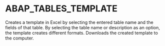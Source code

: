 # ABAP_TABLES_TEMPLATE

Creates a template in Excel by selecting the entered table name and the fields of that table. 
By selecting the table name or description as an option, the template creates different formats. 
Downloads the created template to the computer.


